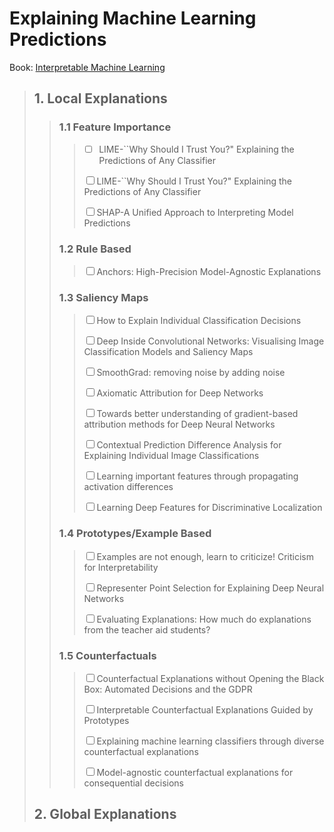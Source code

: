 # Explaining Machine Learning Predictions
Book: [Interpretable Machine Learning][1]
>## 1. Local Explanations
>>### 1.1 Feature Importance
>>>  * [ ] LIME-``Why Should I Trust You?" Explaining the Predictions of Any Classifier 
>>>  <p><input type="checkbox"/>LIME-``Why Should I Trust You?" Explaining the Predictions of Any Classifier</p>  
>>>  <p><input type="checkbox"/>SHAP-A Unified Approach to Interpreting Model Predictions</p>  
>>### 1.2 Rule Based
>>>  <p><input type="checkbox"/>Anchors: High-Precision Model-Agnostic Explanations</p>  
>>### 1.3 Saliency Maps
>>>  <p><input type="checkbox"/>How to Explain Individual Classification Decisions</p>  
>>>  <p><input type="checkbox"/>Deep Inside Convolutional Networks: Visualising Image Classification Models and Saliency Maps</p>
>>>  <p><input type="checkbox"/>SmoothGrad: removing noise by adding noise</p>  
>>>  <p><input type="checkbox"/>Axiomatic Attribution for Deep Networks</p>
>>>  <p><input type="checkbox"/>Towards better understanding of gradient-based attribution methods for Deep Neural Networks</p>  
>>>  <p><input type="checkbox"/>Contextual Prediction Difference Analysis for Explaining Individual Image Classifications</p>
>>>  <p><input type="checkbox"/>Learning important features through propagating activation differences</p>  
>>>  <p><input type="checkbox"/>Learning Deep Features for Discriminative Localization</p>  
>>### 1.4 Prototypes/Example Based
>>>  <p><input type="checkbox"/>Examples are not enough, learn to criticize! Criticism for Interpretability</p>
>>>  <p><input type="checkbox"/>Representer Point Selection for Explaining Deep Neural Networks</p>
>>>  <p><input type="checkbox"/>Evaluating Explanations: How much do explanations from the teacher aid students?</p>
>>### 1.5 Counterfactuals
>>>  <p><input type="checkbox"/>Counterfactual Explanations without Opening the Black Box: Automated Decisions and the GDPR</p>
>>>  <p><input type="checkbox"/>Interpretable Counterfactual Explanations Guided by Prototypes</p>
>>>  <p><input type="checkbox"/>Explaining machine learning classifiers through diverse counterfactual explanations</p>
>>>  <p><input type="checkbox"/>Model-agnostic counterfactual explanations for consequential decisions</p>
>## 2. Global Explanations



[1]:https://christophm.github.io/interpretable-ml-book/example-based.html
<!-- 1. Build inherently interpretable predictive models (e.g. Linear models, Decision Trees)

It certain settins, accuracy-interpretability trade offs may exist.
 
2. Explain pre-built models in a post-hoc manner (e.g. LIME, Teacher-student)


If you can build an interpretable model which is also adequately accurate for your setting, DI IT!


Otherwise, post hoc explanations come to the rescure!


What is an Explanation?

Defination: Interpretable description of the model behavior
Faithful: 
 :

Global explanation may be too complicated 
Defination: Interpretable description of the model behavior in a target neighborhood


Local Explanations vs. Global explanations
1. Explain individual predictions                                                 vs      explain complete behavior of the model 
2. Help unearth biases in the local neighborhood of a given instance              vs      Help shed light on big picture biases affeting larger subgroups
3. Help vet if individual predictions are being made for the right reasons        vs      Help vet if the model, at a high level, is suitable for deployment.


Feature Importances:
    LIME:
    SHAP:Shapley Values as Importabce 

Relu based:
     Anchors: Sufficient Conditions -->